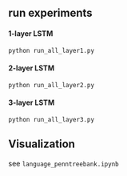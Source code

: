 ## run experiments

#### 1-layer LSTM
```python run_all_layer1.py```

#### 2-layer LSTM
```python run_all_layer2.py```

#### 3-layer LSTM
```python run_all_layer3.py```

## Visualization
see ```language_penntreebank.ipynb```
